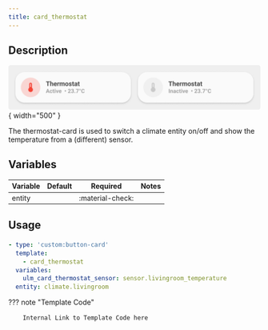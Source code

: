 ```yaml
---
title: card_thermostat
---
```

<!-- markdownlint-disable MD046 -->

## Description

![example-image](../../assets/img/ulm_cards/card_thermostat.png){ width="500" }

The thermostat-card is used to switch a climate entity on/off and show the temperature from a (different) sensor.

## Variables

| Variable | Default | Required         | Notes             |
|----------|---------|------------------|-------------------|
| entity   |         | :material-check: |                   |

## Usage

```yaml
- type: 'custom:button-card'
  template:
    - card_thermostat
  variables:
    ulm_card_thermostat_sensor: sensor.livingroom_temperature
  entity: climate.livingroom
```

??? note "Template Code"

        Internal Link to Template Code here
